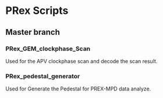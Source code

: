 # PRex Scripts

## Master branch

### PRex_GEM_clockphase_Scan
 Used for the APV clockphase scan and decode the scan result.

### PRex_pedestal_generator

Used for Generate the Pedestal for PREX-MPD data analyze.

